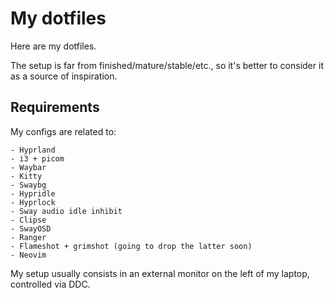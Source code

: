 # My dotfiles

Here are my dotfiles.

The setup is far from finished/mature/stable/etc., so it's better to consider it as
a source of inspiration.

## Requirements

My configs are related to:
```
- Hyprland
- i3 + picom
- Waybar
- Kitty
- Swaybg
- Hypridle
- Hyprlock
- Sway audio idle inhibit
- Clipse
- SwayOSD
- Ranger
- Flameshot + grimshot (going to drop the latter soon)
- Neovim
```
My setup usually consists in an external monitor on the left of my laptop, controlled
via DDC.
